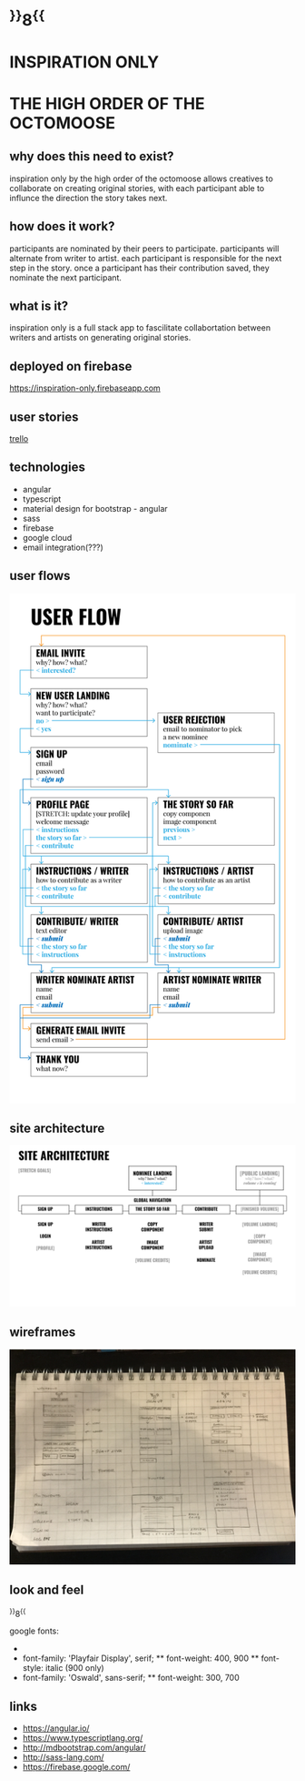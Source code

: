 # <sup>}}</sup>8<sup>{{</sup>
# INSPIRATION ONLY
# THE HIGH ORDER OF THE OCTOMOOSE

## why does this need to exist?
inspiration only by the high order of the octomoose allows creatives to collaborate on creating original stories, with each participant able to influnce the direction the story takes next. 

## how does it work?
participants are nominated by their peers to participate. participants will alternate from writer to artist. each participant is responsible for the next step in the story. once a participant has their contribution saved, they nominate the next participant.

## what is it?
inspiration only is a full stack app to fascilitate collabortation between writers and artists on generating original stories.

## deployed on firebase
https://inspiration-only.firebaseapp.com

## user stories
[trello](https://trello.com/b/6iWEWmYp/project-4-octomoose)

## technologies
* angular
* typescript
* material design for bootstrap - angular
* sass
* firebase
* google cloud
* email integration(???)

## user flows
![user flows](user-flows-1-01.jpg)

## site architecture
![architecture](architecture-1-01.jpg)

## wireframes
![wireframes](project4-wireframes.JPG)

## look and feel
<sup>}}</sup>8<sup>{{</sup>

google fonts:
* <link href="https://fonts.googleapis.com/css?family=Oswald:300,700|Playfair+Display:400,900,900i" rel="stylesheet">
* font-family: 'Playfair Display', serif;
** font-weight: 400, 900
** font-style: italic (900 only)
* font-family: 'Oswald', sans-serif;
** font-weight: 300, 700

## links
* https://angular.io/
* https://www.typescriptlang.org/
* http://mdbootstrap.com/angular/
* http://sass-lang.com/
* https://firebase.google.com/
